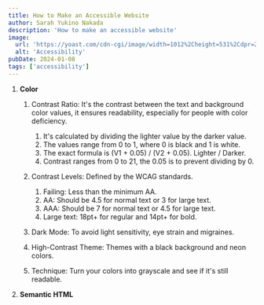 ```yaml
---
title: How to Make an Accessible Website
author: Sarah Yukino Nakada
description: 'How to make an accessible website'
image:
  url: 'https://yoast.com/cdn-cgi/image/width=1012%2Cheight=531%2Cdpr=2%2Cfit=cover%2Cf=auto%2Cquality=75%2Conerror=redirect/app/uploads/2015/11/accessibility_matters_fi_2400x1350.png'
  alt: 'Accessibility'
pubDate: 2024-01-08
tags: ['accessibility']
---
```


1. **Color**

   1. Contrast Ratio: It's the contrast between the text and background color values, it ensures readability, especially for people with color deficiency.

      1. It's calculated by dividing the lighter value by the darker value.
      1. The values range from 0 to 1, where 0 is black and 1 is white.
      1. The exact formula is (V1 + 0.05) / (V2 + 0.05). Lighter / Darker.
      1. Contrast ranges from 0 to 21, the 0.05 is to prevent dividing by 0.

   2. Contrast Levels: Defined by the WCAG standards.

      1. Failing: Less than the minimum AA.
      1. AA: Should be 4.5 for normal text or 3 for large text.
      1. AAA: Should be 7 for normal text or 4.5 for large text.
      1. Large text: 18pt+ for regular and 14pt+ for bold.

   3. Dark Mode: To avoid light sensitivity, eye strain and migraines.

   4. High-Contrast Theme: Themes with a black background and neon colors.

   5. Technique: Turn your colors into grayscale and see if it's still readable.

2. **Semantic HTML**

